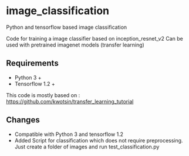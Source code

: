 # image_classification
Python and tensorflow based image classification

Code for training a image classifier based on inception_resnet_v2 
Can be used with pretrained imagenet models (transfer learning)


## Requirements
* Python 3 +
* Tensorflow 1.2 +


This code is mostly based on : https://github.com/kwotsin/transfer_learning_tutorial

## Changes
* Compatible with Python 3 and tensorflow 1.2 
* Added Script for classification which does not require preprocessing. Just create a folder of images and run test_classification.py
 

